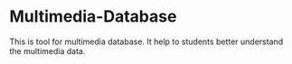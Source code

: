 # Multimedia-Database
This is tool for multimedia database. It help to students better understand the multimedia data.
